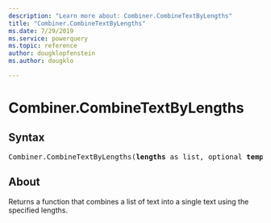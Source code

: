 ```yaml
---
description: "Learn more about: Combiner.CombineTextByLengths"
title: "Combiner.CombineTextByLengths"
ms.date: 7/29/2019
ms.service: powerquery
ms.topic: reference
author: dougklopfenstein
ms.author: dougklo

---
```

# Combiner.CombineTextByLengths

## Syntax

<pre>
Combiner.CombineTextByLengths(<b>lengths</b> as list, optional <b>template</b> as nullable text) as function
</pre> 
  
## About  
Returns a function that combines a list of text into a single text using the specified lengths. 

